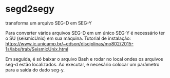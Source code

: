 # segd2segy
transforma um arquivo SEG-D em SEG-Y


Para converter vários arquivos SEG-D em um único SEG-Y é necessário ter o SU (seismicUnix) em sua máquina.
Tutorial de instalação: https://www.ic.unicamp.br/~edson/disciplinas/mo802/2015-1s/labs/trab/SeismicUnix.html

Em seguida, é só baixar o arquivo Bash e rodar no local ondes os arquivos seg-d estão localizados.
Ao executar, é necesário colocar um parâmetro para a saída do dado seg-y.
